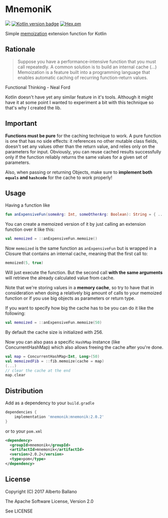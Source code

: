 # MnemoniK 
[![](https://jitpack.io/v/aballano/mnemonik.svg)](https://jitpack.io/#aballano/mnemonik)
[![Kotlin version badge](https://img.shields.io/badge/kotlin-1.3.61-blue.svg)](http://kotlinlang.org/)
  [![Hex.pm](https://img.shields.io/hexpm/l/plug.svg)](http://www.apache.org/licenses/LICENSE-2.0)

Simple [memoization](https://en.wikipedia.org/wiki/Memoization) extension function for Kotlin 


## Rationale
> Suppose you have a performance-intensive function that you must call repeatedly. 
A common solution is to build an internal cache (...) Memoization is a feature built into a programming language that enables automatic caching of recurring function-return values.

Functional Thinking - Neal Ford

Kotlin doesn't have yet any similar feature in it's tools. Although it might have it at some point I wanted to experiment a bit with this technique so that's why I created the lib. 


## Important
**Functions must be pure** for the caching technique to work. A pure function is one that has no side effects: it references no other mutable class fields, doesn't set any values other than the return value, and relies only on the parameters for input.
Obviously, you can reuse cached results successfully only if the function reliably returns the same values for a given set of parameters.

Also, when passing or returning Objects, make sure to **implement both `equals` and `hashcode`** for the cache to work properly!

## Usage
Having a function like

```kotlin
fun anExpensiveFun(someArg: Int, someOtherArg: Boolean): String = { ... }
```

You can create a memoized version of it by just calling an extension function over it like this:

```kotlin
val memoized = ::anExpensiveFun.memoize()
```

Now `memoized` is the same function as `anExpensiveFun` but is wrapped in a Closure that contains an internal cache, meaning that the first call to:
 ```kotlin
memoized(5, true)
```
Will just execute the function. But the second call **with the same arguments** will retrieve the already calculated value from cache.

Note that we're storing values in a **memory cache**, so try to have that in consideration when doing a relatively big amount of calls to your memoized function or if you use big objects as parameters or return type.

If you want to specify how big the cache has to be you can do it like the following:

```kotlin
val memoized = ::anExpensiveFun.memoize(50)
```
By default the cache size is initialized with 256.

Now you can also pass a specific `HashMap` instance (like ConcurrentHashMap) which also allows freeing the cache after you're done.

```kotlin
val map = ConcurrentHashMap<Int, Long>(50)
val memoizedFib = ::fib.memoize(cache = map)
(...)
// clear the cache at the end
map.clear
```

## Distribution

Add as a dependency to your `build.gradle`
```groovy
dependencies {
    implementation 'mnemonik:mnemonik:2.0.2'
}
```
or to your `pom.xml`

```xml
<dependency>
  <groupId>mnemonik</groupId>
  <artifactId>mnemonik</artifactId>
  <version>2.0.2</version>
  <type>pom</type>
</dependency>
```

## License

Copyright (C) 2017 Alberto Ballano

The Apache Software License, Version 2.0

See LICENSE
